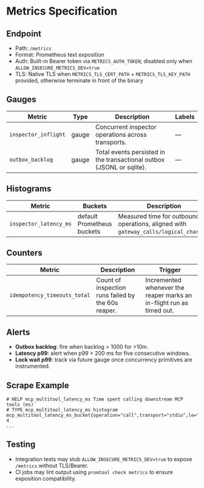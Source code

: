 # Metrics Specification

## Endpoint
- Path: `/metrics`
- Format: Prometheus text exposition
- Auth: Built-in Bearer token via `METRICS_AUTH_TOKEN`; disabled only when `ALLOW_INSECURE_METRICS_DEV=true`
- TLS: Native TLS when `METRICS_TLS_CERT_PATH` + `METRICS_TLS_KEY_PATH` provided, otherwise terminate in front of the binary

## Gauges
| Metric | Type | Description | Labels |
| --- | --- | --- | --- |
| `inspector_inflight` | gauge | Concurrent inspector operations across transports. | — |
| `outbox_backlog` | gauge | Total events persisted in the transactional outbox (JSONL or sqlite). | — |

## Histograms
| Metric | Buckets | Description | Labels |
| --- | --- | --- | --- |
| `inspector_latency_ms` | default Prometheus buckets | Measured time for outbound operations, aligned with `gateway_calls/logical_charges`. | `operation`, `transport` |

## Counters
| Metric | Description | Trigger |
| --- | --- | --- |
| `idempotency_timeouts_total` | Count of inspection runs failed by the 60s reaper. | Incremented whenever the reaper marks an in-flight run as timed out. |

## Alerts
- **Outbox backlog**: fire when backlog > 1000 for >10m.
- **Latency p99**: alert when p99 > 200 ms for five consecutive windows.
- **Lock wait p99**: track via future gauge once concurrency primitives are instrumented.

## Scrape Example
```
# HELP mcp_multitool_latency_ms Time spent calling downstream MCP tools (ms)
# TYPE mcp_multitool_latency_ms histogram
mcp_multitool_latency_ms_bucket{operation="call",transport="stdio",le="50"} 4
...
```

## Testing
- Integration tests may stub `ALLOW_INSECURE_METRICS_DEV=true` to expose `/metrics` without TLS/Bearer.
- CI jobs may lint output using `promtool check metrics` to ensure exposition compatibility.
